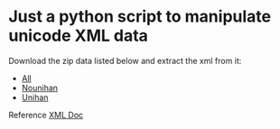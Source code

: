 # Just a python script to manipulate unicode XML data

Download the zip data listed below and extract the xml from it:

- [All](https://www.unicode.org/Public/13.0.0/ucdxml/ucd.all.grouped.zip)
- [Nounihan](https://www.unicode.org/Public/13.0.0/ucdxml/ucd.nounihan.grouped.zip)
- [Unihan](https://www.unicode.org/Public/13.0.0/ucdxml/ucd.unihan.grouped.zip)

Reference [XML Doc](https://www.unicode.org/reports/tr42/)
